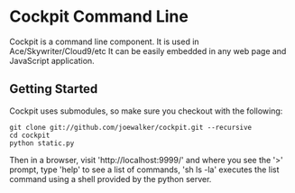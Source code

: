 Cockpit Command Line
====================

Cockpit is a command line component. It is used in Ace/Skywriter/Cloud9/etc
It can be easily embedded in any web page and JavaScript application.

Getting Started
---------------
Cockpit uses submodules, so make sure you checkout with the following:

    git clone git://github.com/joewalker/cockpit.git --recursive
    cd cockpit
    python static.py

Then in a browser, visit 'http://localhost:9999/' and where you see the '>'
prompt, type 'help' to see a list of commands, 'sh ls -la' executes the list
command using a shell provided by the python server.
